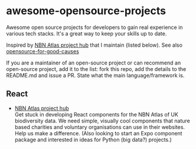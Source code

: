 # awesome-opensource-projects

Awesome open source projects for developers to gain real experience in various tech stacks. It's a great way to keep your skills up to date.

Inspired by [NBN Atlas project hub](https://github.com/nbnuk/nbn-project-hub)  that I maintain (listed below). See also [opensource-for-good-causes](https://github.com/h-m-jones/opensource-for-good-causes)

If you are a maintainer of an open-source project or  can recommend an open-source project, add it to the list:  fork this repo, add the details to the README.md and issue a PR. State what the main language/framework is.

## React 

- [NBN Atlas project hub](https://github.com/nbnuk/nbn-project-hub) <br>  Get stuck in developing React components for the NBN Atlas of UK biodiversity data. We need simple, visually cool components that nature based charities and voluntary organisations can use in their websites. Help us make a difference. (Also looking to start an Expo component package and interested in ideas for Python (big data?) projects.)




